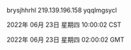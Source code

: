 brysjhhrhl 219.139.196.158 yqqlmgsycl

2022年 06月 23日 星期四 10:00:02 CST

2022年 06月 23日 星期四 02:00:02 GMT

